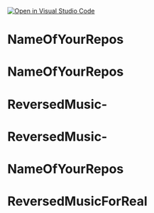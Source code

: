 [![Open in Visual Studio Code](https://classroom.github.com/assets/open-in-vscode-718a45dd9cf7e7f842a935f5ebbe5719a5e09af4491e668f4dbf3b35d5cca122.svg)](https://classroom.github.com/online_ide?assignment_repo_id=11735890&assignment_repo_type=AssignmentRepo)
# NameOfYourRepos
# NameOfYourRepos
# ReversedMusic-
# ReversedMusic-
# NameOfYourRepos
# ReversedMusicForReal
